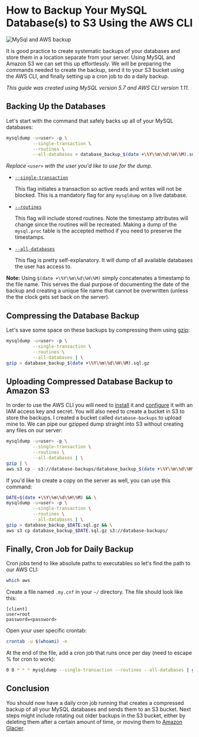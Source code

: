 <!--//

title: How to backup your MySQL database(s) to S3 using the AWS CLI
date: 2016-11-22
image: backup-mysql-to-aws-hero.webp
live: true

//-->

# How to Backup Your MySQL Database(s) to S3 Using the AWS CLI

![MySql and AWS backup](assets/images/backup-mysql-to-aws-hero.webp)

<!-- snippet -->It is good practice to create systematic backups of your databases and store them in a location separate from your server. Using MySQL and Amazon S3 we can set this up effortlessly. We will be preparing the commands needed to create the backup, send it to your S3 bucket using the AWS CLI, and finally setting up a cron job to do a daily backup.

_This guide was created using MySQL version 5.7 and AWS CLI version 1.11._

## Backing Up the Databases

Let's start with the command that safely backs up all of your MySQL databases:

```bash
mysqldump -u<user> -p \
          --single-transaction \
          --routines \
          --all-databases > database_backup_$(date +\%Y\%m\%d\%H\%M).sql
```

_Replace `<user>` with the user you'd like to use for the dump._

* [`--single-transaction`](https://dev.mysql.com/doc/refman/5.7/en/mysqldump.html#option_mysqldump_single-transaction)

    This flag initiates a transaction so active reads and writes will not be blocked. This is a mandatory flag for any `mysqldump` on a live database.
* [`--routines`](https://dev.mysql.com/doc/refman/5.7/en/mysqldump.html#option_mysqldump_routines)

    This flag will include stored routines. Note the timestamp attributes will change since the routines will be recreated. Making a dump of the `mysql.proc` table is the accepted method if you need to preserve the timestamps.
* [`--all-databases`](https://dev.mysql.com/doc/refman/5.7/en/mysqldump.html#option_mysqldump_all-databases)

    This flag is pretty self-explanatory. It will dump of all available databases the user has access to.

**Note:** Using `$(date +\%Y\%m\%d\%H\%M)` simply concatenates a timestamp to the file name. This serves the dual purpose of documenting the date of the backup and creating a unique file name that cannot be overwritten (unless the the clock gets set back on the server).

## Compressing the Database Backup

Let's save some space on these backups by compressing them using [gzip](http://www.gzip.org/):

```bash
mysqldump -u<user> -p \
          --single-transaction \
          --routines \
          --all-databases | \
gzip > database_backup_$(date +\%Y\%m\%d\%H\%M).sql.gz
```

## Uploading Compressed Database Backup to Amazon S3

In order to use the AWS CLI you will need to [install](http://docs.aws.amazon.com/cli/latest/userguide/installing.html) it and [configure](http://docs.aws.amazon.com/cli/latest/userguide/cli-chap-getting-started.html) it with an IAM access key and secret. You will also need to create a bucket in S3 to store the backups. I created a bucket called `database-backups` to upload mine to. We can pipe our gzipped dump straight into S3 without creating any files on our server:

```bash
mysqldump -u<user> -p \
          --single-transaction \
          --routines \
          --all-databases | \
gzip | \
aws s3 cp - s3://database-backups/database_backup_$(date +\%Y\%m\%d\%H\%M).sql.gz
```

If you'd like to create a copy on the server as well, you can use this command:

```bash
DATE=$(date +\%Y\%m\%d\%H\%M) && \
mysqldump -u<user> -p \
          --single-transaction \
          --routines \
          --all-databases | \
gzip > database_backup_$DATE.sql.gz && \
aws s3 cp database_backup_$DATE.sql.gz s3://database-backups/
```

## Finally, Cron Job for Daily Backup

Cron jobs tend to like absolute paths to executables so let's find the path to our AWS CLI:

```bash
which aws
```

Create a file named `.my.cnf` in your `~/` directory. The file should look like this:

```
[client]
user=root
password=<password>
```

Open your user specific crontab:

```bash
crontab -u $(whoami) -e
```

At the end of the file, add a cron job that runs once per day (need to escape % for cron to work):

```bash
0 0 * * * mysqldump --single-transaction --routines --all-databases | gzip | aws s3 cp - s3://database-backups/database_backup_$(date +\%Y\%m\%d\%H\%M).sql.gz
```

## Conclusion

You should now have a daily cron job running that creates a compressed backup of all your MySQL databases and sends them to an S3 bucket. Next steps might include rotating out older backups in the S3 bucket, either by deleting them after a certain amount of time, or moving them to [Amazon Glacier](https://aws.amazon.com/glacier/).
